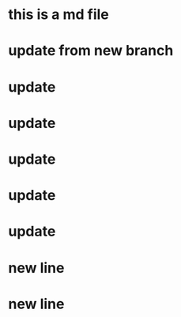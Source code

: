 # this is a md file
# update from new branch
# update
# update
# update
# update
# update
# new line
# new line
